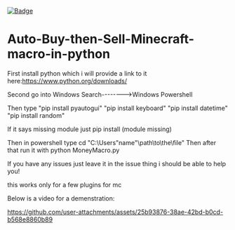 [![Badge](https://img.shields.io/badge/PythonDiddler-blue)](https://github.com/Fr0zst)
# Auto-Buy-then-Sell-Minecraft-macro-in-python


First install python which i will provide a link to it here:https://www.python.org/downloads/

Second go into Windows Search-------->Windows Powershell

Then type "pip install pyautogui" "pip install keyboard" "pip install datetime" "pip install random"

If it says missing module just pip install (module missing)

Then in powershell type cd "C:\Users\"name"\path\to\the\file"
Then after that run it with python MoneyMacro.py

If you have any issues just leave it in the issue thing i should be able to help you!


this works only for a few plugins for mc

Below is a video for a demenstration:





https://github.com/user-attachments/assets/25b93876-38ae-42bd-b0cd-b568e8860b89

